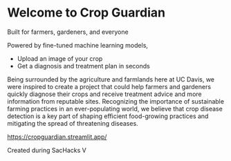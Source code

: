# Welcome to Crop Guardian 

Built for farmers, gardeners, and everyone

Powered by fine-tuned machine learning models,
- Upload an image of your crop
- Get a diagnosis and treatment plan in seconds

Being surrounded by the agriculture and farmlands here at UC Davis, we were inspired to create a project that could help farmers and gardeners quickly diagnose their crops and receive treatment advice and more information from reputable sites. Recognizing the importance of sustainable farming practices in an ever-populating world, we believe that crop disease detection is a key part of shaping efficient food-growing practices and mitigating the spread of threatening diseases.


https://cropguardian.streamlit.app/


Created during SacHacks V

